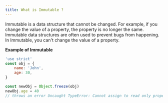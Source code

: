 ```yaml
---
title: What is Immutable ?
---
```


Immutable is a data structure that cannot be changed. For example, if you change the value of a property, the property is no longer the same. Immutable data structures are often used to prevent bugs from happening. In Immutable, you can't change the value of a property.

**Example of Immutable**

```js
'use strict'
const obj = {
	name: 'John',
	age: 30,
}

const newObj = Object.freeze(obj)
newObj.age = 40
// throws an error Uncaught TypeError: Cannot assign to read only property 'age' of object '#<Object>'
```

